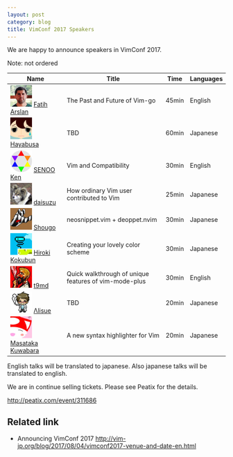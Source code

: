 ```yaml
---
layout: post
category: blog
title: VimConf 2017 Speakers
---
```


We are happy to announce speakers in VimConf 2017.

<style type="text/css">
#vimconf2017-speakers img { width: 50px; }
</style>

Note: not ordered

<table id="vimconf2017-speakers">
  <thead>
    <tr>
      <th>Name</th>
      <th>Title</th>
      <th>Time</th>
      <th>Languages</th>
    </tr>
  </thead>
  <tbody>
    <tr>
      <td>
        <img src="/assets/images/vimconf2017/fatih.png" />
        <a href="https://twitter.com/fatih">Fatih Arslan</a>
      </td>
      <td>The Past and Future of Vim-go</td>
      <td>45min</td>
      <td>English</td>
    </tr>
    <tr>
      <td>
        <img src="/assets/images/vimconf2017/haya14busa.png" />
        <a href="https://twitter.com/haya14busa">Hayabusa</a>
      </td>
      <td>TBD</td>
      <td>60min</td>
      <td>Japanese</td>
    </tr>
    <tr>
      <td>
        <img src="/assets/images/vimconf2017/senopen.png" />
        <a href="https://twitter.com/senopen">SENOO Ken</a>
      </td>
      <td>Vim and Compatibility</td>
      <td>30min</td>
      <td>English</td>
    </tr>
    <tr>
      <td>
        <img src="/assets/images/vimconf2017/dice_zu.png" />
        <a href="https://twitter.com/dice_zu">daisuzu</a>
      </td>
      <td>How ordinary Vim user contributed to Vim</td>
      <td>25min</td>
      <td>Japanese</td>
    </tr>
    <tr>
      <td>
        <img src="/assets/images/vimconf2017/ShougoMatsu.png" />
        <a href="https://twitter.com/ShougoMatsu">Shougo</a>
      </td>
      <td>neosnippet.vim + deoppet.nvim</td>
      <td>30min</td>
      <td>Japanese</td>
    </tr>
    <tr>
      <td>
        <img src="/assets/images/vimconf2017/cocopon.png" />
        <a href="https://twitter.com/cocopon">Hiroki Kokubun</a>
      </td>
      <td>Creating your lovely color scheme</td>
      <td>30min</td>
      <td>Japanese</td>
    </tr>
    <tr>
      <td>
        <img src="/assets/images/vimconf2017/t9md.png" />
        <a href="https://twitter.com/t9md">t9md</a>
      </td>
      <td>Quick walkthrough of unique features of vim-mode-plus</td>
      <td>30min</td>
      <td>English</td>
    </tr>
    <tr>
      <td>
        <img src="/assets/images/vimconf2017/lambdalisue.png" />
        <a href="https://twitter.com/lambdalisue">Λlisue</a>
      </td>
      <td>TBD</td>
      <td>20min</td>
      <td>Japanese</td>
    </tr>
    <tr>
      <td>
        <img src="/assets/images/vimconf2017/p_ck_.png" />
        <a href="https://twitter.com/p_ck_">Masataka Kuwabara</a>
      </td>
      <td>A new syntax highlighter for Vim</td>
      <td>20min</td>
      <td>Japanese</td>
    </tr>
  </tbody>
</table>

English talks will be translated to japanese. Also japanese talks will be translated to english.

We are in continue selling tickets. Please see Peatix for the details.

<http://peatix.com/event/311686>

## Related link

* Announcing VimConf 2017 <http://vim-jp.org/blog/2017/08/04/vimconf2017-venue-and-date-en.html>
